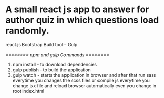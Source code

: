 # A small react js app to answer for author quiz in which questions load randomly.
   react.js
   Bootstrap 
   Build tool - Gulp

*========  npm and gulp Commands ========*
1. npm install - to download dependencies
2. gulp publish - to build the application
3. gulp watch - starts the application in browser and after that run sass everytime you changes the scss files or compile js
   everytime you change jsx file and reload browser automatically even you change in root index.html
